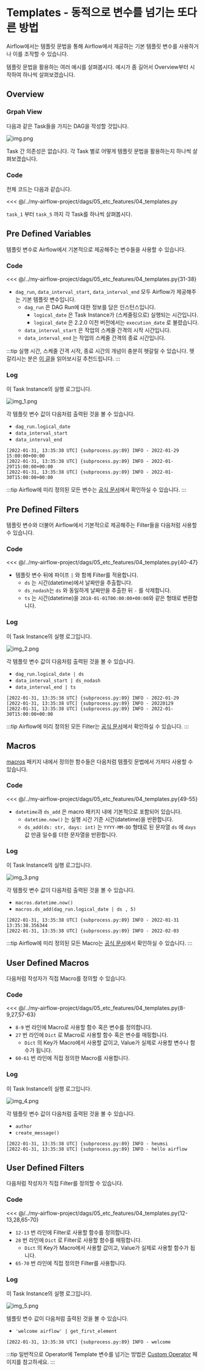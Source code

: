 # Templates - 동적으로 변수를 넘기는 또다른 방법

Airflow에서는 템플릿 문법을 통해 Airflow에서 제공하는 기본 템플릿 변수를 사용하거나 이를 조작할 수 있습니다.

템플릿 문법을 활용하는 여러 예시를 살펴봅시다. 예시가 좀 길어서 Overview부터 시작하여 하나씩 살펴보겠습니다.

## Overview

### Grpah View

다음과 같은 Task들을 가지는 DAG을 작성할 것입니다.

![img.png](./img.png)

Task 간 의존성은 없습니다. 각 Task 별로 어떻게 템플릿 문법을 활용하는지 하나씩 살펴보겠습니다.

### Code

전체 코드는 다음과 같습니다.

<<< @/../my-airflow-project/dags/05_etc_features/04_templates.py

`task_1` 부터 `task_5` 까지 각 Task를 하나씩 살펴봅시다.

## Pre Defined Variables

템플릿 변수로 Airflow에서 기본적으로 제공해주는 변수들을 사용할 수 있습니다.

### Code

<<< @/../my-airflow-project/dags/05_etc_features/04_templates.py{31-38}

- `dag_run`, `data_interval_start`, `data_interval_end` 모두 Airflow가 제공해주는 기본 템플릿 변수입니다.
  - `dag_run` 은 DAG Run에 대한 정보를 담은 인스턴스입니다.
    - `logical_date` 은 Task Instance가 (스케줄링으로) 실행되는 시간입니다.
    - `logical_date` 은 2.2.0 이전 버전에서는 `execution_date` 로 불렸습니다.
  - `data_interval_start` 은 작업의 스케줄 간격의 시작 시간입니다.
  - `data_interval_end` 는 작업의 스케줄 간격의 종료 시간입니다.

:::tip
실행 시간, 스케줄 간격 시작, 종료 시간의 개념이 충분히 헷갈릴 수 있습니다. 헷갈리시는 분은 [이 글](https://blog.bsk.im/2021/03/21/apache-airflow-aip-39/)을 읽어보시길 추천드립니다.
:::

### Log

이 Task Instance의 실행 로그입니다.

![img_1.png](./img_1.png)

각 템플릿 변수 값이 다음처럼 출력된 것을 볼 수 있습니다.

- `dag_run.logical_date`
- `data_interval_start`
- `data_interval_end`

```
[2022-01-31, 13:35:38 UTC] {subprocess.py:89} INFO - 2022-01-29 15:00:00+00:00
[2022-01-31, 13:35:38 UTC] {subprocess.py:89} INFO - 2022-01-29T15:00:00+00:00
[2022-01-31, 13:35:38 UTC] {subprocess.py:89} INFO - 2022-01-30T15:00:00+00:00
```

:::tip
Airflow에 미리 정의된 모든 변수는 [공식 문서](https://airflow.apache.org/docs/apache-airflow/stable/templates-ref.html#variables)에서 확인하실 수 있습니다.
:::

## Pre Defined Filters

템플릿 변수와 더불어 Airflow에서 기본적으로 제공해주는 Filter들을 다음처럼 사용할 수 있습니다.

### Code

<<< @/../my-airflow-project/dags/05_etc_features/04_templates.py{40-47}

- 템플릿 변수 뒤에 파이프 `|` 와 함께 Filter를 적용합니다.
  - `ds` 는 시간(datetime)에서 날짜만을 추출합니다.
  - `ds_nodash`는 `ds` 와 동일하게 날짜만을 추출한 뒤 `-` 를 삭제합니다.
  - `ts` 는 시간(datetime)을 `2018-01-01T00:00:00+00:00`와 같은 형태로 변환합니다.

### Log

이 Task Instance의 실행 로그입니다.

![img_2.png](./img_2.png)

각 템플릿 변수 값이 다음처럼 출력된 것을 볼 수 있습니다.

- `dag_run.logical_date | ds`
- `data_interval_start | ds_nodash`
- `data_interval_end | ts`

```
[2022-01-31, 13:35:38 UTC] {subprocess.py:89} INFO - 2022-01-29
[2022-01-31, 13:35:38 UTC] {subprocess.py:89} INFO - 20220129
[2022-01-31, 13:35:38 UTC] {subprocess.py:89} INFO - 2022-01-30T15:00:00+00:00
```

:::tip
Airflow에 미리 정의된 모든 Filter는 [공식 문서](https://airflow.apache.org/docs/apache-airflow/stable/templates-ref.html#filters)에서 확인하실 수 있습니다.
:::

## Macros

[macros](https://github.com/apache/airflow/tree/main/airflow/macros) 패키지 내에서 정의한 함수들은 다음처럼 템플릿 문법에서 가져다 사용할 수 있습니다.

### Code

<<< @/../my-airflow-project/dags/05_etc_features/04_templates.py{49-55}

- `datetime`과 `ds_add` 은 macro 패키지 내에 기본적으로 포함되어 있습니다.
  - `datetime.now()` 는 실행 시간 기준 시간(datetime)을 반환합니다.
  - `ds_add(ds: str, days: int)` 는 `YYYY-MM-DD` 형태로 된 문자열 `ds` 에 `days` 값 만큼 일수를 더한 문자열을 반환합니다.

### Log

이 Task Instance의 실행 로그입니다.

![img_3.png](./img_3.png)

각 템플릿 변수 값이 다음처럼 출력된 것을 볼 수 있습니다.

- `macros.datetime.now()`
- `macros.ds_add(dag_run.logical_date | ds , 5)`

```
[2022-01-31, 13:35:38 UTC] {subprocess.py:89} INFO - 2022-01-31 13:35:38.356344
[2022-01-31, 13:35:38 UTC] {subprocess.py:89} INFO - 2022-02-03
```

:::tip
Airflow에 미리 정의된 모든 Macro는 [공식 문서](https://airflow.apache.org/docs/apache-airflow/stable/templates-ref.html#macros)에서 확인하실 수 있습니다.
:::

## User Defined Macros

다음처럼 작성자가 직접 Macro를 정의할 수 있습니다.

### Code

<<< @/../my-airflow-project/dags/05_etc_features/04_templates.py{8-9,27,57-63}

- `8-9` 번 라인에 Macro로 사용할 함수 혹은 변수를 정의합니다.
- `27` 번 라인에 `Dict` 로 Macro로 사용할 함수 혹은 변수를 매핑합니다.
  - `Dict` 의 Key가 Macro에서 사용할 값이고, Value가 실제로 사용할 변수나 함수가 됩니다.
- `60-61` 번 라인에 직접 정의한 Macro를 사용합니다.

### Log

이 Task Instance의 실행 로그입니다.

![img_4.png](./img_4.png)

각 템플릿 변수 값이 다음처럼 출력된 것을 볼 수 있습니다.

- `author`
- `create_message()`

```
[2022-01-31, 13:35:38 UTC] {subprocess.py:89} INFO - heumsi
[2022-01-31, 13:35:38 UTC] {subprocess.py:89} INFO - hello airflow
```

## User Defined Filters

다음처럼 작성자가 직접 Filter를 정의할 수 있습니다.

### Code

<<< @/../my-airflow-project/dags/05_etc_features/04_templates.py{12-13,28,65-70}

- `12-13` 번 라인에 Filter로 사용할 함수를 정의합니다.
- `28` 번 라인에 `Dict` 로 Filter로 사용할 함수를 매핑합니다.
  - `Dict` 의 Key가 Macro에서 사용할 값이고, Value가 실제로 사용할 함수가 됩니다.
- `65-70` 번 라인에 직접 정의한 Filter를 사용합니다.

### Log

이 Task Instance의 실행 로그입니다.

![img_5.png](./img_5.png)

템플릿 변수 값이 다음처럼 출력된 것을 볼 수 있습니다.

- `'welcome airflow' | get_first_element`

```
[2022-01-31, 13:35:38 UTC] {subprocess.py:89} INFO - welcome
```

:::tip
일반적으로 Operator에 Template 변수를 넘기는 방법은 [Custom Operator](/dags/04-using-various-operators/07-custom-operator/#code) 페이지를 참고하세요.
:::
